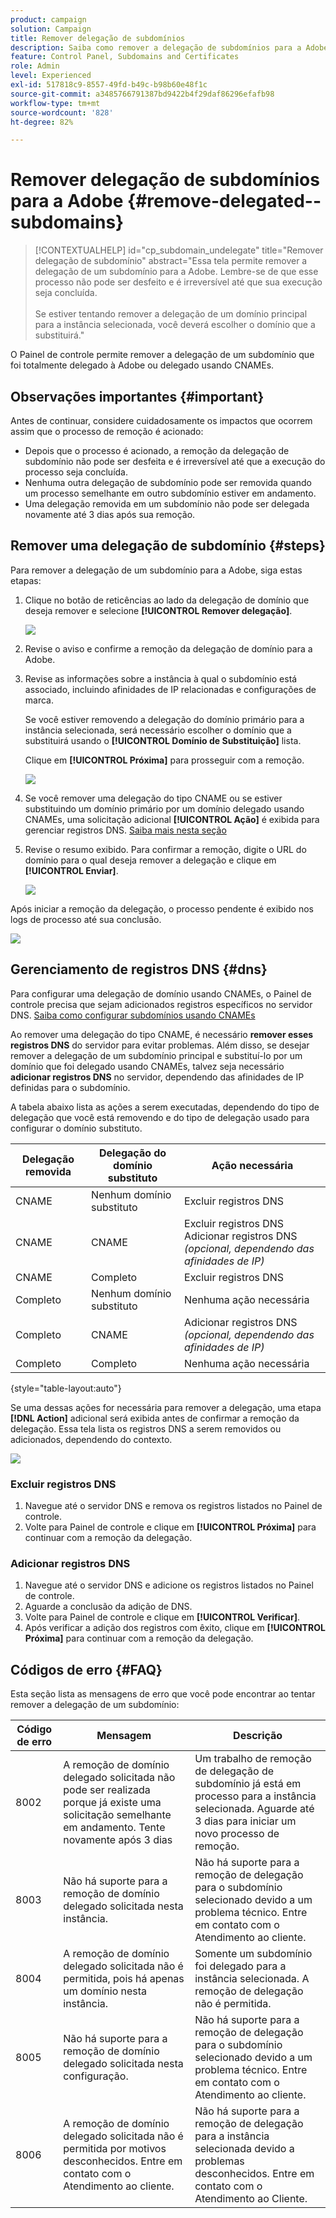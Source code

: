 ```yaml
---
product: campaign
solution: Campaign
title: Remover delegação de subdomínios
description: Saiba como remover a delegação de subdomínios para a Adobe.
feature: Control Panel, Subdomains and Certificates
role: Admin
level: Experienced
exl-id: 517818c9-8557-49fd-b49c-b98b60e48f1c
source-git-commit: a3485766791387bd9422b4f29daf86296efafb98
workflow-type: tm+mt
source-wordcount: '828'
ht-degree: 82%

---
```


# Remover delegação de subdomínios para a Adobe {#remove-delegated--subdomains}

>[!CONTEXTUALHELP]
>id="cp_subdomain_undelegate"
>title="Remover delegação de subdomínio"
>abstract="Essa tela permite remover a delegação de um subdomínio para a Adobe. Lembre-se de que esse processo não pode ser desfeito e é irreversível até que sua execução seja concluída.<br><br>Se estiver tentando remover a delegação de um domínio principal para a instância selecionada, você deverá escolher o domínio que a substituirá."

O Painel de controle permite remover a delegação de um subdomínio que foi totalmente delegado à Adobe ou delegado usando CNAMEs.

## Observações importantes {#important}

Antes de continuar, considere cuidadosamente os impactos que ocorrem assim que o processo de remoção é acionado:

* Depois que o processo é acionado, a remoção da delegação de subdomínio não pode ser desfeita e é irreversível até que a execução do processo seja concluída.
* Nenhuma outra delegação de subdomínio pode ser removida quando um processo semelhante em outro subdomínio estiver em andamento.
* Uma delegação removida em um subdomínio não pode ser delegada novamente até 3 dias após sua remoção.

## Remover uma delegação de subdomínio {#steps}

Para remover a delegação de um subdomínio para a Adobe, siga estas etapas:

1. Clique no botão de reticências ao lado da delegação de domínio que deseja remover e selecione **[!UICONTROL Remover delegação]**.

   ![](assets/undelegate-subdomain.png)

1. Revise o aviso e confirme a remoção da delegação de domínio para a Adobe.

1. Revise as informações sobre a instância à qual o subdomínio está associado, incluindo afinidades de IP relacionadas e configurações de marca.

   Se você estiver removendo a delegação do domínio primário para a instância selecionada, será necessário escolher o domínio que a substituirá usando o **[!UICONTROL Domínio de Substituição]** lista.

   Clique em **[!UICONTROL Próxima]** para prosseguir com a remoção.

   ![](assets/undelegate-subdomain-details.png)

1. Se você remover uma delegação do tipo CNAME ou se estiver substituindo um domínio primário por um domínio delegado usando CNAMEs, uma solicitação adicional **[!UICONTROL Ação]** é exibida para gerenciar registros DNS. [Saiba mais nesta seção](#dns)

1. Revise o resumo exibido. Para confirmar a remoção, digite o URL do domínio para o qual deseja remover a delegação e clique em **[!UICONTROL Enviar]**.

   ![](assets/undelegate-submit.png)

Após iniciar a remoção da delegação, o processo pendente é exibido nos logs de processo até sua conclusão.

![](assets/undelegate-job.png)

## Gerenciamento de registros DNS {#dns}

Para configurar uma delegação de domínio usando CNAMEs, o Painel de controle precisa que sejam adicionados registros específicos no servidor DNS. [Saiba como configurar subdomínios usando CNAMEs](setting-up-new-subdomain.md#use-cnames)

Ao remover uma delegação do tipo CNAME, é necessário **remover esses registros DNS** do servidor para evitar problemas. Além disso, se desejar remover a delegação de um subdomínio principal e substituí-lo por um domínio que foi delegado usando CNAMEs, talvez seja necessário **adicionar registros DNS** no servidor, dependendo das afinidades de IP definidas para o subdomínio.

A tabela abaixo lista as ações a serem executadas, dependendo do tipo de delegação que você está removendo e do tipo de delegação usado para configurar o domínio substituto.

| Delegação removida | Delegação do domínio substituto | Ação necessária |
|  ---  |  ---  |  ---  |
| CNAME | Nenhum domínio substituto | Excluir registros DNS |
| CNAME | CNAME | Excluir registros DNS <br/>Adicionar registros DNS *(opcional, dependendo das afinidades de IP)* |
| CNAME | Completo | Excluir registros DNS |
| Completo | Nenhum domínio substituto | Nenhuma ação necessária |
| Completo | CNAME | Adicionar registros DNS *(opcional, dependendo das afinidades de IP)* |
| Completo | Completo | Nenhuma ação necessária |

{style="table-layout:auto"}

Se uma dessas ações for necessária para remover a delegação, uma etapa **[!DNL Action]** adicional será exibida antes de confirmar a remoção da delegação. Essa tela lista os registros DNS a serem removidos ou adicionados, dependendo do contexto.

![](assets/action-step.png)

### Excluir registros DNS

1. Navegue até o servidor DNS e remova os registros listados no Painel de controle.
1. Volte para Painel de controle e clique em **[!UICONTROL Próxima]** para continuar com a remoção da delegação.

### Adicionar registros DNS

1. Navegue até o servidor DNS e adicione os registros listados no Painel de controle.
1. Aguarde a conclusão da adição de DNS.
1. Volte para Painel de controle e clique em **[!UICONTROL Verificar]**.
1. Após verificar a adição dos registros com êxito, clique em **[!UICONTROL Próxima]** para continuar com a remoção da delegação.

## Códigos de erro {#FAQ}

Esta seção lista as mensagens de erro que você pode encontrar ao tentar remover a delegação de um subdomínio:

| Código de erro | Mensagem | Descrição |
|  ---  |  ---  |  ---  |
| 8002 | A remoção de domínio delegado solicitada não pode ser realizada porque já existe uma solicitação semelhante em andamento. Tente novamente após 3 dias | Um trabalho de remoção de delegação de subdomínio já está em processo para a instância selecionada. Aguarde até 3 dias para iniciar um novo processo de remoção. |
| 8003 | Não há suporte para a remoção de domínio delegado solicitada nesta instância. | Não há suporte para a remoção de delegação para o subdomínio selecionado devido a um problema técnico. Entre em contato com o Atendimento ao cliente. |
| 8004 | A remoção de domínio delegado solicitada não é permitida, pois há apenas um domínio nesta instância. | Somente um subdomínio foi delegado para a instância selecionada. A remoção de delegação não é permitida. |
| 8005 | Não há suporte para a remoção de domínio delegado solicitada nesta configuração. | Não há suporte para a remoção de delegação para o subdomínio selecionado devido a um problema técnico. Entre em contato com o Atendimento ao cliente. |
| 8006 | A remoção de domínio delegado solicitada não é permitida por motivos desconhecidos. Entre em contato com o Atendimento ao cliente. | Não há suporte para a remoção de delegação para a instância selecionada devido a problemas desconhecidos. Entre em contato com o Atendimento ao Cliente. |

